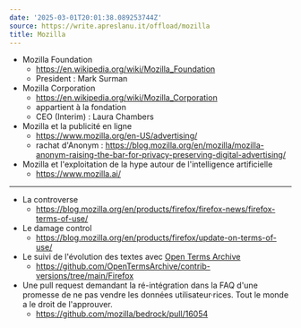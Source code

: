 ```yaml
---
date: '2025-03-01T20:01:38.089253744Z'
source: https://write.apreslanu.it/offload/mozilla
title: Mozilla
---
```


- Mozilla Foundation
  - https://en.wikipedia.org/wiki/Mozilla_Foundation
  - President : Mark Surman
- Mozilla Corporation
  - https://en.wikipedia.org/wiki/Mozilla_Corporation
  - appartient à la fondation
  - CEO (Interim) : Laura Chambers
- Mozilla et la publicité en ligne
  - https://www.mozilla.org/en-US/advertising/
  - rachat d'Anonym : https://blog.mozilla.org/en/mozilla/mozilla-anonym-raising-the-bar-for-privacy-preserving-digital-advertising/
- Mozilla et l'exploitation de la hype autour de l'intelligence artificielle
  - https://www.mozilla.ai/

---

- La controverse
  - https://blog.mozilla.org/en/products/firefox/firefox-news/firefox-terms-of-use/
- Le damage control
  - https://blog.mozilla.org/en/products/firefox/update-on-terms-of-use/
- Le suivi de l'évolution des textes avec [Open Terms Archive](https://opentermsarchive.org/en/)
  - https://github.com/OpenTermsArchive/contrib-versions/tree/main/Firefox
- Une pull request demandant la ré-intégration dans la FAQ d'une promesse de ne pas vendre les données utilisateur·rices. Tout le monde a le droit de l'approuver.
  - https://github.com/mozilla/bedrock/pull/16054